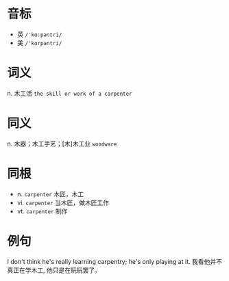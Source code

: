 # 音标

- 英 `/ˈkɑ:pəntri/`
- 美 `/'kɑrpəntri/`

# 词义

n. 木工活
`the skill or work of a carpenter`

# 同义

n. 木器；木工手艺；[木]木工业
`woodware`

# 同根

- n. `carpenter` 木匠，木工
- vi. `carpenter` 当木匠，做木匠工作
- vt. `carpenter` 制作

# 例句

I don't think he's really learning carpentry; he's only playing at it.
我看他并不真正在学木工, 他只是在玩玩罢了。


